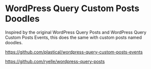 WordPress Query Custom Posts Doodles
=====================

Inspired by the original WordPress Query Posts and WordPress Query Custom Posts Events, this does the same with custom posts named doodles.

https://github.com/plastical/wordpress-query-custom-posts-events

https://github.com/ryelle/wordpress-query-posts